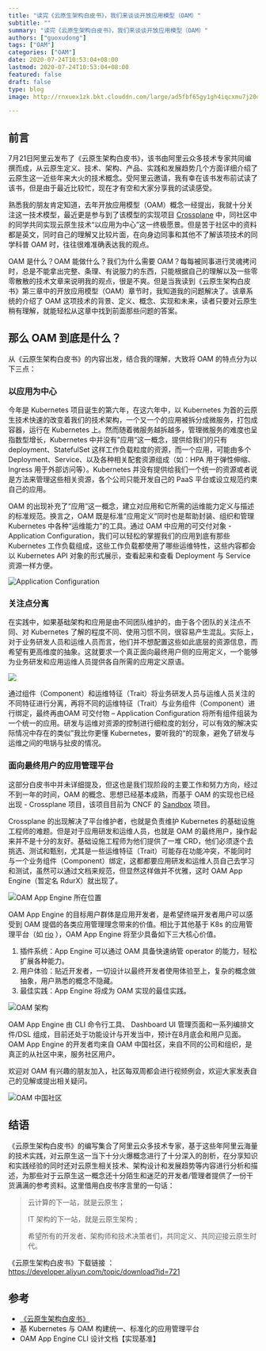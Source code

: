 ```yaml
---
title: "读完《云原生架构白皮书》，我们来谈谈开放应用模型（OAM）"
subtitle: ""
summary: "读完《云原生架构白皮书》，我们来谈谈开放应用模型（OAM）"
authors: ["guoxudong"]
tags: ["OAM"]
categories: ["OAM"]
date: 2020-07-24T10:53:04+08:00
lastmod: 2020-07-24T10:53:04+08:00
featured: false
draft: false
type: blog
image: http://rnxuex1zk.bkt.clouddn.com/large/ad5fbf65gy1gh4iqcxmu7j20om0gomzp.jpg

---
```

## 前言

7月21日阿里云发布了《云原生架构白皮书》，该书由阿里云众多技术专家共同编撰而成，从云原生定义、技术、架构、产品、实践和发展趋势几个方面详细介绍了云原生这一近些年来大火的技术概念。受阿里云邀请，我有幸在该书发布前试读了该书，但是由于最近比较忙，现在才有空和大家分享我的试读感受。

熟悉我的朋友肯定知道，去年开放应用模型（OAM）概念一经提出，我就十分关注这一技术模型，最近更是参与到了该模型的实现项目 [Crossplane](https://github.com/crossplane/oam-kubernetes-runtime) 中，同社区中的同学共同实现云原生技术“以应用为中心”这一终极愿景。但是苦于社区中的资料都是英文，同时自己的理解又比较片面，在向身边同事和其他不了解该项技术的同学科普 OAM 时，往往很难准确表达我的观点。

OAM 是什么？OAM 能做什么？我们为什么需要 OAM？每每被同事进行灵魂拷问时，总是不能拿出完整、条理、有说服力的东西，只能根据自己的理解以及一些零零散散的技术文章来说明我的观点，很是不爽。但是当我读到《云原生架构白皮书》第三章中的开放应用模型（OAM）章节时，我知道我的问题解决了。该章系统的介绍了 OAM 这项技术的背景、定义、概念、实现和未来，读者只要对云原生稍有理解，就能轻松从这章中找到前面那些问题的答案。

## 那么 OAM 到底是什么？

从《云原生架构白皮书》的内容出发，结合我的理解，大致将 OAM 的特点分为以下三点：

### 以应用为中心

今年是 Kubernetes 项目诞生的第六年，在这六年中，以 Kubernetes 为首的云原生技术快速的改变着我们的技术架构，一个又一个的应用被拆分成微服务，打包成容器，运行在 Kubernetes 上。然而随着微服务越拆越多，管理微服务的难度也呈指数型增长，Kubernetes 中并没有”应用“这一概念，提供给我们的只有 deployment、StatefulSet 这样工作负载粒度的资源，而一个应用，可能由多个 Deployment、Service、以及各种相关配套资源组成（如：HPA 用于弹性伸缩、Ingress 用于外部访问等）。Kubernetes 并没有提供给我们一个统一的资源或者说是方法来管理这些相关资源，各个公司只能开发自己的 PaaS 平台或设立规范约束自己的应用。

OAM 的出现补充了“应用”这一概念，建立对应用和它所需的运维能力定义与描述的标准规范。换言之，OAM 既是标准“应用定义”同时也是帮助封装、组织和管理 Kubernetes 中各种“运维能力”的工具。通过 OAM 中应用的可交付对象 - Application Configuration，我们可以轻松的掌握我们的应用到底有那些 Kubernetes 工作负载组成，这些工作负载都使用了哪些运维特性，这些内容都会以 Kubernetes API 对象的形式展示，查看起来和查看 Deployment 与 Service 资源一样方便。

![Application Configuration](http://rnxuex1zk.bkt.clouddn.com/large/ad5fbf65gy1gh3bn5n23zj20t80f0myj.jpg)

### 关注点分离

在实践中，如果基础架构和应用是由不同团队维护的，由于各个团队的关注点不同、对 Kubernetes 了解的程度不同、使用习惯不同，很容易产生混乱。实际上，对于业务研发人员和运维人员而言，他们并不想配置这些如此底层的资源信息，而希望有更高维度的抽象。这就要求一个真正面向最终用户侧的应用定义，一个能够为业务研发和应用运维人员提供各自所需的应用定义原语。

![](http://rnxuex1zk.bkt.clouddn.com/large/ad5fbf65gy1gh3cl2hzsaj20w80gmgnl.jpg)

通过组件（Component）和运维特征（Trait）将业务研发人员与运维人员关注的不同特征进行分离，再将不同的运维特征（Trait）与业务组件（Component）进行绑定，最终再由OAM 可交付物 – Application Configuration 将所有组件组装为一个统一的应用。研发与运维对资源的控制进行细粒度的划分，可以有效的解决实际情况中存在的类似”我比你更懂 Kubernetes，要听我的“的现象，避免了研发与运维之间的甩锅与扯皮的情况。

### 面向最终用户的应用管理平台

这部分白皮书中并未详细提及，但这也是我们现阶段的主要工作和努力方向，经过不到一年的时间，OAM 的概念、思想已经基本成熟，而基于 OAM 的实现也已经出现 -  Crossplane 项目，该项目目前为 CNCF 的 [Sandbox](https://www.cncf.io/sandbox-projects/) 项目。

Crossplane 的出现解决了平台维护者，也就是负责维护 Kubernetes 的基础设施工程师的难题。但是对于应用研发和运维人员，也就是 OAM 的最终用户，操作起来并不是十分的友好。基础设施工程师为他们提供了一堆 CRD，他们必须逐个去挑选、测试和甄别，尤其是一些运维特征（Trait）可能存在功能冲突，不能同时与一个业务组件（Component）绑定，这都都要应用研发和运维人员自己去学习和测试，虽然可以通过文档来规范，但显然这样做并不优雅，这时 OAM App Engine（暂定名 RdurX）就出现了。

![OAM App Engine 所在位置](http://rnxuex1zk.bkt.clouddn.com/large/ad5fbf65gy1gh3da963ouj20sj0at0ux.jpg)

OAM App Engine 的目标用户群体是应用开发者，是希望终端开发者用户可以感受到 OAM 提倡的各类应用管理理念带来的价值。相比于其他基于 K8s 的应用管理平台（如 [rio](https://github.com/rancher/rio) ），OAM App Engine 将至少具备如下三大核心价值。

1. 插件系统：App Engine 可以通过 OAM 具备快速纳管 operator 的能力，轻松扩展各种能力。
2. 用户体验：贴近开发者，一切设计以最终开发者使用体验至上，复杂的概念做抽象，用户熟悉的概念不隐藏。
3. 最佳实践：App Engine 将成为 OAM 实现的最佳实践。

![OAM 架构](http://rnxuex1zk.bkt.clouddn.com/large/ad5fbf65gy1gh3cutnty0j227415w1kx.jpg)

OAM App Engine 由 CLI 命令行工具、 Dashboard UI 管理页面和一系列编排文件/DSL 组成，目前还处于功能设计与开发当中，预计在8月底会和用户见面。OAM App Engine 的开发者均来自 OAM 中国社区，来自不同的公司和组织，是真正的从社区中来，服务社区用户。

欢迎对 OAM 有兴趣的朋友加入，社区每双周都会进行视频例会，欢迎大家发表自己的见解或提出相关疑问。

![OAM 中国社区](http://rnxuex1zk.bkt.clouddn.com/large/ad5fbf65gy1gh3cx41p0gj20nc0uqtfu.jpg)

## 结语

《云原生架构白皮书》的编写集合了阿里云众多技术专家，基于这些年阿里云海量的技术实践，对云原生这一当下十分火爆概念进行了十分深入的剖析，在分享知识和实践经验的同时还对云原生相关技术、架构设计和发展趋势等内容进行分析和描述，为那些对于云原生这一概念还十分陌生和迷茫的开发者/管理者提供了一份干货满满的参考资料。这里借用白皮书序言里的一句话：

>云计算的下一站，就是云原生；
>
>IT 架构的下一站，就是云原生架构 ;
>
> 希望所有的开发者、架构师和技术决策者们，共同定义、共同迎接云原生时代。

<!-- markdown-link-check-disable-next-line -->
《云原生架构白皮书》下载链接 ： https://developer.aliyun.com/topic/download?id=721

## 参考

- [《云原生架构白皮书》](https://developer.aliyun.com/topic/download?id=721)
- 基 Kubernetes 与 OAM 构建统一、标准化的应用管理平台
- OAM App Engine CLI 设计文档【实现基准】
